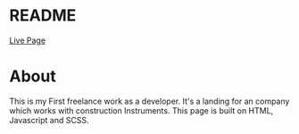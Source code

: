 # README

[Live Page](https://lifttechequipments.com/)

# About 
This is my First freelance work as a developer. It's a landing for an company which works with construction Instruments. This page is built on HTML, Javascript and SCSS.

